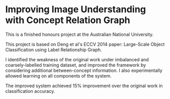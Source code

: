 # Improving Image Understanding with Concept Relation Graph

This is a finished honours project at the Australian National University.

This project is based on Deng et al's ECCV 2014 paper: Large-Scale Object Classification using Label Relationship Graph.

I identified the weakness of the original work under imbalanced and coarsely-labelled training dataset, and improved the framework by considering additional between-concept information. I also experimentally allowed learning on all components of the system.

The improved system achieved 15% improvement over the original work in classification accuracy.